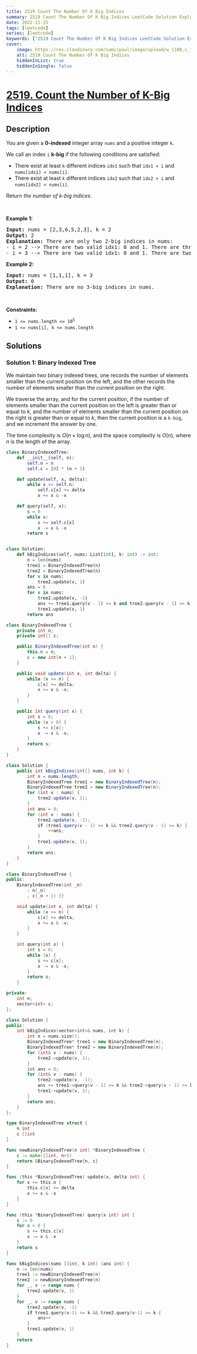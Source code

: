 ```yaml
---
title: 2519 Count The Number Of K Big Indices
summary: 2519 Count The Number Of K Big Indices LeetCode Solution Explained
date: 2022-11-25
tags: [leetcode]
series: [leetcode]
keywords: ["2519 Count The Number Of K Big Indices LeetCode Solution Explained in all languages", "2519 Count The Number Of K Big Indices", "LeetCode", "leetcode solution in Python3 C++ Java Go PHP Ruby Swift TypeScript Rust C# JavaScript C", "GeeksforGeeks", "InterviewBit", "Coding Ninjas", "HackerRank", "HackerEarth", "CodeChef", "TopCoder", "AlgoExpert", "freeCodeCamp", "Codeforces", "GitHub", "AtCoder", "Samir Paul"]
cover:
    image: https://res.cloudinary.com/samirpaul/image/upload/w_1100,c_fit,co_rgb:FFFFFF,l_text:Arial_75_bold:2519 Count The Number Of K Big Indices - Solution Explained/problem-solving.webp
    alt: 2519 Count The Number Of K Big Indices
    hiddenInList: true
    hiddenInSingle: false
---
```



# [2519. Count the Number of K-Big Indices](https://leetcode.com/problems/count-the-number-of-k-big-indices)


## Description

<p>You are given a <strong>0-indexed</strong> integer array <code>nums</code> and a positive integer <code>k</code>.</p>

<p>We call an index <code>i</code> <strong>k-big</strong> if the following conditions are satisfied:</p>

<ul>
	<li>There exist at least <code>k</code> different indices <code>idx1</code> such that <code>idx1 &lt; i</code> and <code>nums[idx1] &lt; nums[i]</code>.</li>
	<li>There exist at least <code>k</code> different indices <code>idx2</code> such that <code>idx2 &gt; i</code> and <code>nums[idx2] &lt; nums[i]</code>.</li>
</ul>

<p>Return <em>the number of k-big indices</em>.</p>

<p>&nbsp;</p>
<p><strong class="example">Example 1:</strong></p>

<pre>
<strong>Input:</strong> nums = [2,3,6,5,2,3], k = 2
<strong>Output:</strong> 2
<strong>Explanation:</strong> There are only two 2-big indices in nums:
- i = 2 --&gt; There are two valid idx1: 0 and 1. There are three valid idx2: 2, 3, and 4.
- i = 3 --&gt; There are two valid idx1: 0 and 1. There are two valid idx2: 3 and 4.
</pre>

<p><strong class="example">Example 2:</strong></p>

<pre>
<strong>Input:</strong> nums = [1,1,1], k = 3
<strong>Output:</strong> 0
<strong>Explanation:</strong> There are no 3-big indices in nums.
</pre>

<p>&nbsp;</p>
<p><strong>Constraints:</strong></p>

<ul>
	<li><code>1 &lt;= nums.length &lt;= 10<sup>5</sup></code></li>
	<li><code>1 &lt;= nums[i], k &lt;= nums.length</code></li>
</ul>

## Solutions

### Solution 1: Binary Indexed Tree

We maintain two binary indexed trees, one records the number of elements smaller than the current position on the left, and the other records the number of elements smaller than the current position on the right.

We traverse the array, and for the current position, if the number of elements smaller than the current position on the left is greater than or equal to $k$, and the number of elements smaller than the current position on the right is greater than or equal to $k$, then the current position is a `k-big`, and we increment the answer by one.

The time complexity is $O(n \times \log n)$, and the space complexity is $O(n)$, where $n$ is the length of the array.

<!-- tabs:start -->

```python
class BinaryIndexedTree:
    def __init__(self, n):
        self.n = n
        self.c = [0] * (n + 1)

    def update(self, x, delta):
        while x <= self.n:
            self.c[x] += delta
            x += x & -x

    def query(self, x):
        s = 0
        while x:
            s += self.c[x]
            x -= x & -x
        return s


class Solution:
    def kBigIndices(self, nums: List[int], k: int) -> int:
        n = len(nums)
        tree1 = BinaryIndexedTree(n)
        tree2 = BinaryIndexedTree(n)
        for v in nums:
            tree2.update(v, 1)
        ans = 0
        for v in nums:
            tree2.update(v, -1)
            ans += tree1.query(v - 1) >= k and tree2.query(v - 1) >= k
            tree1.update(v, 1)
        return ans
```

```java
class BinaryIndexedTree {
    private int n;
    private int[] c;

    public BinaryIndexedTree(int n) {
        this.n = n;
        c = new int[n + 1];
    }

    public void update(int x, int delta) {
        while (x <= n) {
            c[x] += delta;
            x += x & -x;
        }
    }

    public int query(int x) {
        int s = 0;
        while (x > 0) {
            s += c[x];
            x -= x & -x;
        }
        return s;
    }
}

class Solution {
    public int kBigIndices(int[] nums, int k) {
        int n = nums.length;
        BinaryIndexedTree tree1 = new BinaryIndexedTree(n);
        BinaryIndexedTree tree2 = new BinaryIndexedTree(n);
        for (int v : nums) {
            tree2.update(v, 1);
        }
        int ans = 0;
        for (int v : nums) {
            tree2.update(v, -1);
            if (tree1.query(v - 1) >= k && tree2.query(v - 1) >= k) {
                ++ans;
            }
            tree1.update(v, 1);
        }
        return ans;
    }
}
```

```cpp
class BinaryIndexedTree {
public:
    BinaryIndexedTree(int _n)
        : n(_n)
        , c(_n + 1) {}

    void update(int x, int delta) {
        while (x <= n) {
            c[x] += delta;
            x += x & -x;
        }
    }

    int query(int x) {
        int s = 0;
        while (x) {
            s += c[x];
            x -= x & -x;
        }
        return s;
    }

private:
    int n;
    vector<int> c;
};

class Solution {
public:
    int kBigIndices(vector<int>& nums, int k) {
        int n = nums.size();
        BinaryIndexedTree* tree1 = new BinaryIndexedTree(n);
        BinaryIndexedTree* tree2 = new BinaryIndexedTree(n);
        for (int& v : nums) {
            tree2->update(v, 1);
        }
        int ans = 0;
        for (int& v : nums) {
            tree2->update(v, -1);
            ans += tree1->query(v - 1) >= k && tree2->query(v - 1) >= k;
            tree1->update(v, 1);
        }
        return ans;
    }
};
```

```go
type BinaryIndexedTree struct {
	n int
	c []int
}

func newBinaryIndexedTree(n int) *BinaryIndexedTree {
	c := make([]int, n+1)
	return &BinaryIndexedTree{n, c}
}

func (this *BinaryIndexedTree) update(x, delta int) {
	for x <= this.n {
		this.c[x] += delta
		x += x & -x
	}
}

func (this *BinaryIndexedTree) query(x int) int {
	s := 0
	for x > 0 {
		s += this.c[x]
		x -= x & -x
	}
	return s
}

func kBigIndices(nums []int, k int) (ans int) {
	n := len(nums)
	tree1 := newBinaryIndexedTree(n)
	tree2 := newBinaryIndexedTree(n)
	for _, v := range nums {
		tree2.update(v, 1)
	}
	for _, v := range nums {
		tree2.update(v, -1)
		if tree1.query(v-1) >= k && tree2.query(v-1) >= k {
			ans++
		}
		tree1.update(v, 1)
	}
	return
}
```

<!-- tabs:end -->

<!-- end -->
